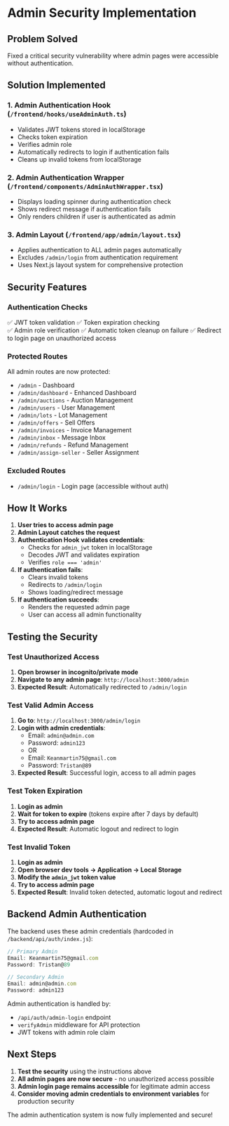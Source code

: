 # Admin Security Implementation

## Problem Solved
Fixed a critical security vulnerability where admin pages were accessible without authentication.

## Solution Implemented

### 1. Admin Authentication Hook (`/frontend/hooks/useAdminAuth.ts`)
- Validates JWT tokens stored in localStorage
- Checks token expiration 
- Verifies admin role
- Automatically redirects to login if authentication fails
- Cleans up invalid tokens from localStorage

### 2. Admin Authentication Wrapper (`/frontend/components/AdminAuthWrapper.tsx`)
- Displays loading spinner during authentication check
- Shows redirect message if authentication fails
- Only renders children if user is authenticated as admin

### 3. Admin Layout (`/frontend/app/admin/layout.tsx`)
- Applies authentication to ALL admin pages automatically
- Excludes `/admin/login` from authentication requirement
- Uses Next.js layout system for comprehensive protection

## Security Features

### Authentication Checks
✅ JWT token validation
✅ Token expiration checking  
✅ Admin role verification
✅ Automatic token cleanup on failure
✅ Redirect to login page on unauthorized access

### Protected Routes
All admin routes are now protected:
- `/admin` - Dashboard
- `/admin/dashboard` - Enhanced Dashboard  
- `/admin/auctions` - Auction Management
- `/admin/users` - User Management
- `/admin/lots` - Lot Management
- `/admin/offers` - Sell Offers
- `/admin/invoices` - Invoice Management
- `/admin/inbox` - Message Inbox
- `/admin/refunds` - Refund Management
- `/admin/assign-seller` - Seller Assignment

### Excluded Routes
- `/admin/login` - Login page (accessible without auth)

## How It Works

1. **User tries to access admin page**
2. **Admin Layout catches the request**
3. **Authentication Hook validates credentials**:
   - Checks for `admin_jwt` token in localStorage
   - Decodes JWT and validates expiration
   - Verifies `role === 'admin'`
4. **If authentication fails**:
   - Clears invalid tokens
   - Redirects to `/admin/login`
   - Shows loading/redirect message
5. **If authentication succeeds**:
   - Renders the requested admin page
   - User can access all admin functionality

## Testing the Security

### Test Unauthorized Access
1. **Open browser in incognito/private mode**
2. **Navigate to any admin page**: `http://localhost:3000/admin`
3. **Expected Result**: Automatically redirected to `/admin/login`

### Test Valid Admin Access  
1. **Go to**: `http://localhost:3000/admin/login`
2. **Login with admin credentials**:
   - Email: `admin@admin.com`
   - Password: `admin123`
   - OR
   - Email: `Keanmartin75@gmail.com` 
   - Password: `Tristan@89`
3. **Expected Result**: Successful login, access to all admin pages

### Test Token Expiration
1. **Login as admin**
2. **Wait for token to expire** (tokens expire after 7 days by default)
3. **Try to access admin page**
4. **Expected Result**: Automatic logout and redirect to login

### Test Invalid Token
1. **Login as admin** 
2. **Open browser dev tools → Application → Local Storage**
3. **Modify the `admin_jwt` token value**
4. **Try to access admin page**
5. **Expected Result**: Invalid token detected, automatic logout and redirect

## Backend Admin Authentication

The backend uses these admin credentials (hardcoded in `/backend/api/auth/index.js`):

```javascript
// Primary Admin
Email: Keanmartin75@gmail.com
Password: Tristan@89

// Secondary Admin  
Email: admin@admin.com
Password: admin123
```

Admin authentication is handled by:
- `/api/auth/admin-login` endpoint
- `verifyAdmin` middleware for API protection
- JWT tokens with admin role claim

## Next Steps

1. **Test the security** using the instructions above
2. **All admin pages are now secure** - no unauthorized access possible
3. **Admin login page remains accessible** for legitimate admin access
4. **Consider moving admin credentials to environment variables** for production security

The admin authentication system is now fully implemented and secure!

